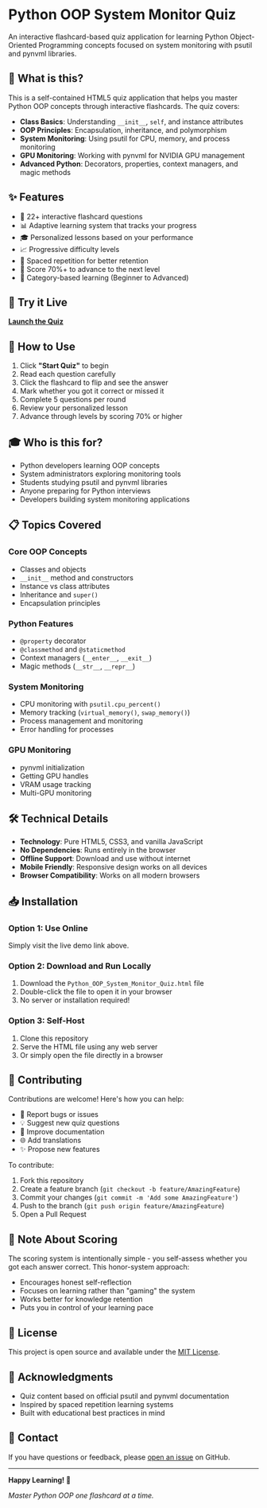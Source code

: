 # Python OOP System Monitor Quiz

An interactive flashcard-based quiz application for learning Python Object-Oriented Programming concepts focused on system monitoring with psutil and pynvml libraries.

## 🎯 What is this?

This is a self-contained HTML5 quiz application that helps you master Python OOP concepts through interactive flashcards. The quiz covers:

- **Class Basics**: Understanding `__init__`, `self`, and instance attributes
- **OOP Principles**: Encapsulation, inheritance, and polymorphism
- **System Monitoring**: Using psutil for CPU, memory, and process monitoring
- **GPU Monitoring**: Working with pynvml for NVIDIA GPU management
- **Advanced Python**: Decorators, properties, context managers, and magic methods

## ✨ Features

- 🎴 22+ interactive flashcard questions
- 📊 Adaptive learning system that tracks your progress
- 🎓 Personalized lessons based on your performance
- 📈 Progressive difficulty levels
- 🔄 Spaced repetition for better retention
- 💯 Score 70%+ to advance to the next level
- 🎯 Category-based learning (Beginner to Advanced)

## 🚀 Try it Live

**[Launch the Quiz](https://nobody55555.github.io/python-oop-quiz/)**

## 📖 How to Use

1. Click **"Start Quiz"** to begin
2. Read each question carefully
3. Click the flashcard to flip and see the answer
4. Mark whether you got it correct or missed it
5. Complete 5 questions per round
6. Review your personalized lesson
7. Advance through levels by scoring 70% or higher

## 🎓 Who is this for?

- Python developers learning OOP concepts
- System administrators exploring monitoring tools
- Students studying psutil and pynvml libraries
- Anyone preparing for Python interviews
- Developers building system monitoring applications

## 📋 Topics Covered

### Core OOP Concepts
- Classes and objects
- `__init__` method and constructors
- Instance vs class attributes
- Inheritance and `super()`
- Encapsulation principles

### Python Features
- `@property` decorator
- `@classmethod` and `@staticmethod`
- Context managers (`__enter__`, `__exit__`)
- Magic methods (`__str__`, `__repr__`)

### System Monitoring
- CPU monitoring with `psutil.cpu_percent()`
- Memory tracking (`virtual_memory()`, `swap_memory()`)
- Process management and monitoring
- Error handling for processes

### GPU Monitoring
- pynvml initialization
- Getting GPU handles
- VRAM usage tracking
- Multi-GPU monitoring

## 🛠️ Technical Details

- **Technology**: Pure HTML5, CSS3, and vanilla JavaScript
- **No Dependencies**: Runs entirely in the browser
- **Offline Support**: Download and use without internet
- **Mobile Friendly**: Responsive design works on all devices
- **Browser Compatibility**: Works on all modern browsers

## 📥 Installation

### Option 1: Use Online
Simply visit the live demo link above.

### Option 2: Download and Run Locally
1. Download the `Python_OOP_System_Monitor_Quiz.html` file
2. Double-click the file to open it in your browser
3. No server or installation required!

### Option 3: Self-Host
1. Clone this repository
2. Serve the HTML file using any web server
3. Or simply open the file directly in a browser

## 🤝 Contributing

Contributions are welcome! Here's how you can help:

- 🐛 Report bugs or issues
- 💡 Suggest new quiz questions
- 📝 Improve documentation
- 🌐 Add translations
- ✨ Propose new features

To contribute:
1. Fork this repository
2. Create a feature branch (`git checkout -b feature/AmazingFeature`)
3. Commit your changes (`git commit -m 'Add some AmazingFeature'`)
4. Push to the branch (`git push origin feature/AmazingFeature`)
5. Open a Pull Request

## 📝 Note About Scoring

The scoring system is intentionally simple - you self-assess whether you got each answer correct. This honor-system approach:
- Encourages honest self-reflection
- Focuses on learning rather than "gaming" the system
- Works better for knowledge retention
- Puts you in control of your learning pace

## 📄 License

This project is open source and available under the [MIT License](LICENSE).

## 🙏 Acknowledgments

- Quiz content based on official psutil and pynvml documentation
- Inspired by spaced repetition learning systems
- Built with educational best practices in mind

## 📧 Contact

If you have questions or feedback, please [open an issue](https://github.com/nobody55555/python-oop-quiz/issues) on GitHub.

---

**Happy Learning! 🎉**

*Master Python OOP one flashcard at a time.*
